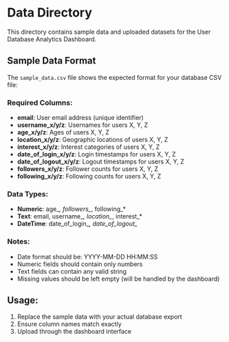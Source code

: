 # Data Directory

This directory contains sample data and uploaded datasets for the User Database Analytics Dashboard.

## Sample Data Format

The `sample_data.csv` file shows the expected format for your database CSV file:

### Required Columns:
- **email**: User email address (unique identifier)
- **username_x/y/z**: Usernames for users X, Y, Z
- **age_x/y/z**: Ages of users X, Y, Z
- **location_x/y/z**: Geographic locations of users X, Y, Z
- **interest_x/y/z**: Interest categories of users X, Y, Z
- **date_of_login_x/y/z**: Login timestamps for users X, Y, Z
- **date_of_logout_x/y/z**: Logout timestamps for users X, Y, Z
- **followers_x/y/z**: Follower counts for users X, Y, Z
- **following_x/y/z**: Following counts for users X, Y, Z

### Data Types:
- **Numeric**: age_*, followers_*, following_*
- **Text**: email, username_*, location_*, interest_*
- **DateTime**: date_of_login_*, date_of_logout_*

### Notes:
- Date format should be: YYYY-MM-DD HH:MM:SS
- Numeric fields should contain only numbers
- Text fields can contain any valid string
- Missing values should be left empty (will be handled by the dashboard)

## Usage:
1. Replace the sample data with your actual database export
2. Ensure column names match exactly
3. Upload through the dashboard interface
